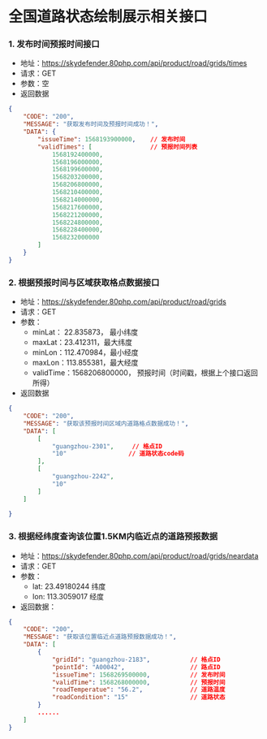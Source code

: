 # 全国道路状态绘制展示相关接口
### 1. 发布时间预报时间接口
* 地址：https://skydefender.80php.com/api/product/road/grids/times
* 请求：GET
* 参数：空
* 返回数据
```json
{
    "CODE": "200",
    "MESSAGE": "获取发布时间及预报时间成功！",
    "DATA": {
        "issueTime": 1568193900000,    // 发布时间
        "validTimes": [                // 预报时间列表
            1568192400000,
            1568196000000,
            1568199600000,
            1568203200000,
            1568206800000,
            1568210400000,
            1568214000000,
            1568217600000,
            1568221200000,
            1568224800000,
            1568228400000,
            1568232000000
        ]
    }
}
```
### 2. 根据预报时间与区域获取格点数据接口
* 地址：https://skydefender.80php.com/api/product/road/grids
* 请求：GET
* 参数：
  * minLat： 22.835873， 最小纬度
  * maxLat：23.412311，最大纬度
  * minLon：112.470984，最小经度
  * maxLon：113.855381，最大经度
  * validTime：1568206800000， 预报时间（时间戳，根据上个接口返回所得）
* 返回数据
```json
{
    "CODE": "200",
    "MESSAGE": "获取该预报时间区域内道路格点数据成功！",
    "DATA": [
        [
            "guangzhou-2301",     // 格点ID
            "10"                 // 道路状态code码
        ],
        [
            "guangzhou-2242",
            "10"
        ]
    ]
 
}
```
 
### 3. 根据经纬度查询该位置1.5KM内临近点的道路预报数据
* 地址：https://skydefender.80php.com/api/product/road/grids/neardata
* 请求：GET
* 参数：
  * lat: 23.49180244  纬度
  * lon: 113.3059017 经度
* 返回数据：
```json
{
    "CODE": "200",
    "MESSAGE": "获取该位置临近点道路预报数据成功！",
    "DATA": [
        {
            "gridId": "guangzhou-2183",           // 格点ID
            "pointId": "A00042",                  // 路点ID
            "issueTime": 1568269500000,           // 发布时间
            "validTime": 1568268000000,           // 预报时间
            "roadTemperatue": "56.2",             // 道路温度
            "roadCondition": "15"                 // 道路状态
        }
        ......
    ]
}
 
```